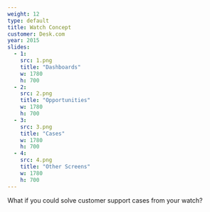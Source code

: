```yaml
---
weight: 12
type: default
title: Watch Concept
customer: Desk.com
year: 2015
slides:
  - 1:
    src: 1.png
    title: "Dashboards"
    w: 1780
    h: 700
  - 2:
    src: 2.png
    title: "Opportunities"
    w: 1780
    h: 700
  - 3:
    src: 3.png
    title: "Cases"
    w: 1780
    h: 700
  - 4:
    src: 4.png
    title: "Other Screens"
    w: 1780
    h: 700
---
```

What if you could solve customer support cases from your watch?

